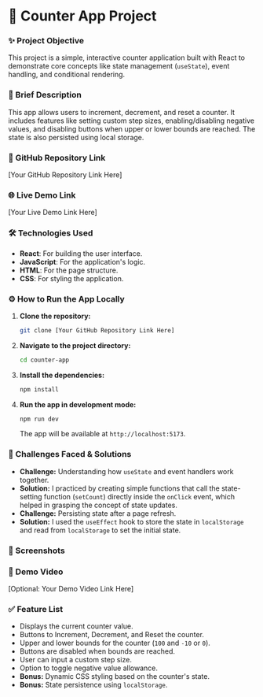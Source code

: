 # 🚀 Counter App Project

### ✨ Project Objective
This project is a simple, interactive counter application built with React to demonstrate core concepts like state management (`useState`), event handling, and conditional rendering.

### 📝 Brief Description
This app allows users to increment, decrement, and reset a counter. It includes features like setting custom step sizes, enabling/disabling negative values, and disabling buttons when upper or lower bounds are reached. The state is also persisted using local storage.

### 🔗 GitHub Repository Link
[Your GitHub Repository Link Here]

### 🌐 Live Demo Link
[Your Live Demo Link Here]

### 🛠️ Technologies Used
- **React**: For building the user interface.
- **JavaScript**: For the application's logic.
- **HTML**: For the page structure.
- **CSS**: For styling the application.

### ⚙️ How to Run the App Locally
1.  **Clone the repository:**
    ```bash
    git clone [Your GitHub Repository Link Here]
    ```
2.  **Navigate to the project directory:**
    ```bash
    cd counter-app
    ```
3.  **Install the dependencies:**
    ```bash
    npm install
    ```
4.  **Run the app in development mode:**
    ```bash
    npm run dev
    ```
    The app will be available at `http://localhost:5173`.

### 🚨 Challenges Faced & Solutions
- **Challenge:** Understanding how `useState` and event handlers work together.
- **Solution:** I practiced by creating simple functions that call the state-setting function (`setCount`) directly inside the `onClick` event, which helped in grasping the concept of state updates.
- **Challenge:** Persisting state after a page refresh.
- **Solution:** I used the `useEffect` hook to store the state in `localStorage` and read from `localStorage` to set the initial state.

### 📸 Screenshots


### 🎥 Demo Video
[Optional: Your Demo Video Link Here]

### ✅ Feature List
- Displays the current counter value.
- Buttons to Increment, Decrement, and Reset the counter.
- Upper and lower bounds for the counter (`100` and `-10` or `0`).
- Buttons are disabled when bounds are reached.
- User can input a custom step size.
- Option to toggle negative value allowance.
- **Bonus:** Dynamic CSS styling based on the counter's state.
- **Bonus:** State persistence using `localStorage`.